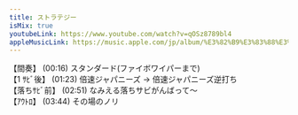 ```yaml
---
title: ストラテジー
isMix: true
youtubeLink: https://www.youtube.com/watch?v=qOSz8789bl4
appleMusicLink: https://music.apple.com/jp/album/%E3%82%B9%E3%83%88%E3%83%A9%E3%83%86%E3%82%B8%E3%83%BC/1718410868?&i=1718410982
---
```


【間奏】 <t s=16>(00:16)</t> スタンダード(ファイボワイパーまで)<br />
【1 ｻﾋﾞ後】 <t s=83>(01:23)</t> 倍速ジャパニーズ → 倍速ジャパニーズ逆打ち<br />
【落ちｻﾋﾞ前】 <t s=171>(02:51)</t> なみえる落ちサビがんばって〜<br />
【ｱｳﾄﾛ】 <t s=224>(03:44)</t> その場のノリ

